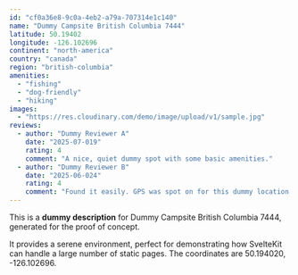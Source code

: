 ```yaml
---
id: "cf0a36e8-9c0a-4eb2-a79a-707314e1c140"
name: "Dummy Campsite British Columbia 7444"
latitude: 50.19402
longitude: -126.102696
continent: "north-america"
country: "canada"
region: "british-columbia"
amenities:
  - "fishing"
  - "dog-friendly"
  - "hiking"
images:
  - "https://res.cloudinary.com/demo/image/upload/v1/sample.jpg"
reviews:
  - author: "Dummy Reviewer A"
    date: "2025-07-019"
    rating: 4
    comment: "A nice, quiet dummy spot with some basic amenities."
  - author: "Dummy Reviewer B"
    date: "2025-06-024"
    rating: 4
    comment: "Found it easily. GPS was spot on for this dummy location."
---
```


This is a **dummy description** for Dummy Campsite British Columbia 7444, generated for the proof of concept.

It provides a serene environment, perfect for demonstrating how SvelteKit can handle a large number of static pages. The coordinates are 50.194020, -126.102696.

